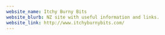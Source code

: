 ```yaml
---
website_name: Itchy Burny Bits
website_blurb: NZ site with useful information and links.
website_link: http://www.itchyburnybits.com/
---
```

